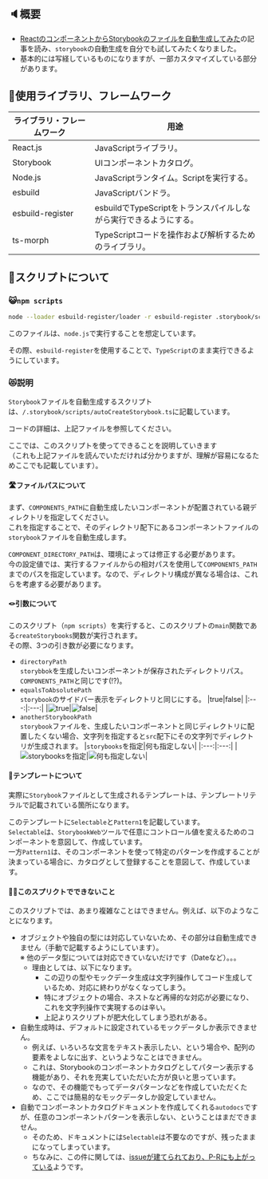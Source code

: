 ## 🔈概要

- [ReactのコンポーネントからStorybookのファイルを自動生成してみた](https://zenn.dev/ot_offcial/articles/b4fbbc06d1eb8e)の記事を読み、`storybook`の自動生成を自分でも試してみたくなりました。
- 基本的には写経しているものになりますが、一部カスタマイズしている部分があります。

## 📡使用ライブラリ、フレームワーク
|ライブラリ・フレームワーク|用途|
|---|---|
|React.js|JavaScriptライブラリ。|
|Storybook|UIコンポーネントカタログ。|
|Node.js|JavaScriptランタイム。Scriptを実行する。|
|esbuild|JavaScriptバンドラ。|
|esbuild-register|esbuildでTypeScriptをトランスパイルしながら実行できるようにする。|
|ts-morph|TypeScriptコードを操作および解析するためのライブラリ。|

## 📝スクリプトについて

### 😺`npm scripts`

```zsh
node --loader esbuild-register/loader -r esbuild-register .storybook/scripts/autoCreateStorybook.ts"
```

このファイルは、`node.js`で実行することを想定しています。

その際、`esbuild-register`を使用することで、`TypeScript`のまま実行できるようにしています。

### 😻説明

`Storybook`ファイルを自動生成するスクリプトは、`/.storybook/scripts/autoCreateStorybook.ts`に記載しています。

コードの詳細は、上記ファイルを参照してください。

ここでは、このスクリプトを使ってできることを説明していきます  
（これも上記ファイルを読んでいただければ分かりますが、理解が容易になるためここでも記載しています）。

#### 🛣️ファイルパスについて

まず、`COMPONENTS_PATH`に自動生成したいコンポーネントが配置されている親ディレクトリを指定してください。  
これを指定することで、そのディレクトリ配下にあるコンポーネントファイルの`storybook`ファイルを自動生成します。

`COMPONENT_DIRECTORY_PATH`は、環境によっては修正する必要があります。  
今の設定値では、実行するファイルからの相対パスを使用して`COMPONENTS_PATH`までのパスを指定しています。なので、ディレクトリ構成が異なる場合は、これらを考慮する必要があります。

#### 🪢引数について

このスクリプト（`npm scripts`）を実行すると、このスクリプトの`main`関数である`createStorybooks`関数が実行されます。  
その際、3つの引き数が必要になります。

- `directoryPath`  
    `storybbok`を生成したいコンポーネントが保存されたディレクトリパス。`COMPONENTS_PATH`と同じです(!?)。
- `equalsToAbsolutePath`  
    `storybook`のサイドバー表示をディレクトリと同じにする。
    |true|false|
    |:---:|:---:|
    |![true](/docs/assets/true-equals-to-absolute-path.png)|![false](/docs/assets/false-equals-to-absolute-path.png)|
- `anotherStorybookPath`  
    `storybook`ファイルを、生成したいコンポーネントと同じディレクトリに配置したくない場合、文字列を指定すると`src`配下にその文字列でディレクトリが生成されます。
    |`storybooks`を指定|何も指定しない|
    |:---:|:---:|
    |![`storybooks`を指定](/docs/assets/storybooks-another-storybook-path.png)|![何も指定しない](/docs/assets/non-another-storybook-path.png)|

#### 🍤テンプレートについて

実際に`Storybook`ファイルとして生成されるテンプレートは、テンプレートリテラルで記載されている箇所になります。

このテンプレートに`Selectable`と`Pattern1`を記載しています。  
`Selectable`は、`StorybookWeb`ツールで任意にコントロール値を変えるためのコンポーネントを意図して、作成しています。  
一方`Pattern1`は、そのコンポーネントを使って特定のパターンを作成することが決まっている場合に、カタログとして登録することを意図して、作成しています。

#### 🙅‍♂️このスプリクトでできないこと

このスクリプトでは、あまり複雑なことはできません。例えば、以下のようなことになります。

- オブジェクトや独自の型には対応していないため、その部分は自動生成できません（手動で記載するようにしています）。  
※ 他のデータ型については対応できていないだけです（Dateなど）。。。
    - 理由としては、以下になります。
        - この辺りの型やモックデータ生成は文字列操作してコード生成しているため、対応に終わりがなくなってしまう。
        - 特にオブジェクトの場合、ネストなど再帰的な対応が必要になり、これを文字列操作で実現するのは辛い。
        - 上記よりスクリプトが肥大化してしまう恐れがある。
- 自動生成時は、デフォルトに設定されているモックデータしか表示できません。
    - 例えば、いろいろな文言をテキスト表示したい、という場合や、配列の要素をよしなに出す、というようなことはできません。
    - これは、Storybookのコンポーネントカタログとしてパターン表示する機能があり、それを充実していただいた方が良いと思っています。
    - なので、その機能でもってデータパターンなどを作成していただくため、ここでは簡易的なモックデータしか設定していません。
- 自動でコンポーネントカタログドキュメントを作成してくれる`autodocs`ですが、任意のコンポーネントパターンを表示しない、ということはまだできません。
    - そのため、ドキュメントには`Selectable`は不要なのですが、残ったままになってしまっています。
    - ちなみに、この件に関しては、[issueが建てられており、P-Rにも上がっている](https://github.com/storybookjs/storybook/issues/21085)ようです。
